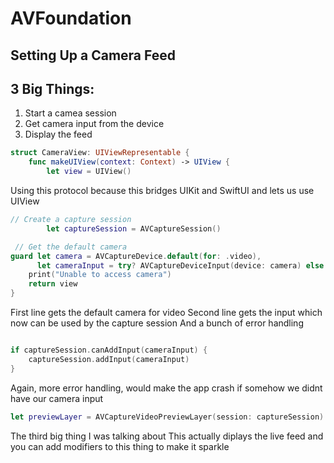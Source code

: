 # AVFoundation

## Setting Up a Camera Feed

## 3 Big Things:
1. Start a camea session
2. Get camera input from the device
3. Display the feed

```swift
struct CameraView: UIViewRepresentable {
    func makeUIView(context: Context) -> UIView {
        let view = UIView()
```

Using this protocol because this bridges UIKit and SwiftUI and lets us use UIView

```swift
// Create a capture session
        let captureSession = AVCaptureSession()
```

```swift
 // Get the default camera
guard let camera = AVCaptureDevice.default(for: .video),
      let cameraInput = try? AVCaptureDeviceInput(device: camera) else {
    print("Unable to access camera")
    return view
}
```
First line gets the default camera for video
Second line gets the input which now can be used by the capture session
And a bunch of error handling

```swift

if captureSession.canAddInput(cameraInput) {
    captureSession.addInput(cameraInput)
}

```
Again, more error handling, would make the app crash if somehow we didnt have our camera input

```swift
let previewLayer = AVCaptureVideoPreviewLayer(session: captureSession)

```
The third big thing I was talking about
This actually diplays the live feed and you can add modifiers to this thing to make it sparkle
